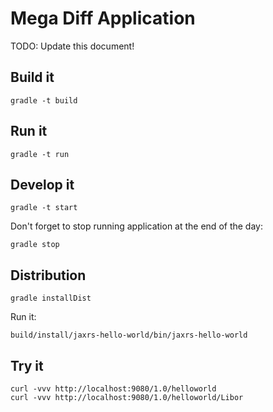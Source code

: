 Mega Diff Application
=====================

TODO: Update this document!

Build it
--------

```shell
gradle -t build
```


Run it
------

```shell
gradle -t run
```


Develop it
----------

```shell
gradle -t start
```

Don't forget to stop running application at the end of the day:

```shell
gradle stop
```


Distribution
------------

```shell
gradle installDist
```

Run it:

```shell
build/install/jaxrs-hello-world/bin/jaxrs-hello-world
```


Try it
------

```shell
curl -vvv http://localhost:9080/1.0/helloworld
curl -vvv http://localhost:9080/1.0/helloworld/Libor
```
